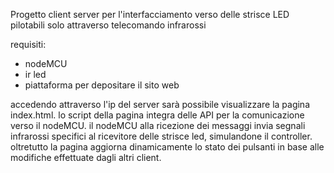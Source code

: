 Progetto client server per l'interfacciamento verso delle strisce LED pilotabili solo attraverso telecomando infrarossi

requisiti:
- nodeMCU
- ir led
- piattaforma per depositare il sito web


accedendo attraverso l'ip del server sarà possibile visualizzare la pagina index.html.
lo script della pagina integra delle API per la comunicazione verso il nodeMCU.
il nodeMCU alla ricezione dei messaggi invia segnali infrarossi specifici al ricevitore delle strisce led, simulandone il controller.
oltretutto la pagina aggiorna dinamicamente lo stato dei pulsanti in base alle modifiche effettuate dagli altri client.
